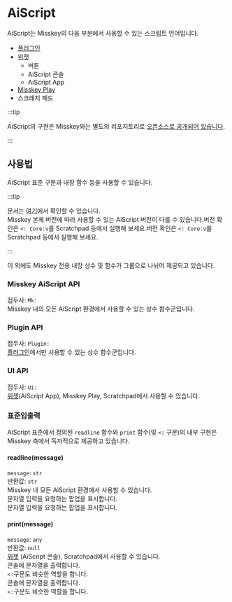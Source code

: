 # AiScript

AiScript는 Misskey의 다음 부분에서 사용할 수 있는 스크립트 언어입니다.

- [플러그인](./plugin/create-plugin/)
- [위젯](/docs/for-users/features/widgets/)
  - 버튼
  - AiScript 콘솔
  - AiScript App
- [Misskey Play](./plugin/create-play/)
- 스크래치 패드

:::tip

AiScript의 구현은 Misskey와는 별도의 리포지토리로 [오픈소스로 공개되어 있습니다](https://github.com/aiscript-dev/aiscript).

:::

## 사용법

AiScript 표준 구문과 내장 함수 등을 사용할 수 있습니다.

:::tip

문서는 [여기](https://aiscript-dev.github.io/)에서 확인할 수 있습니다.\
Misskey 본체 버전에 따라 사용할 수 있는 AiScript 버전이 다를 수 있습니다.버전 확인은 `<: Core:v`를 Scratchpad 등에서 실행해 보세요.버전 확인은 `<: Core:v`를 Scratchpad 등에서 실행해 보세요.

:::

이 외에도 Misskey 전용 내장 상수 및 함수가 그룹으로 나뉘어 제공되고 있습니다.

### Misskey AiScript API

접두사: `Mk:`\
Misskey 내의 모든 AiScript 환경에서 사용할 수 있는 상수 함수군입니다.

### Plugin API

접두사: `Plugin:`\
[플러그인](./plugin/)에서만 사용할 수 있는 상수 함수군입니다.

### UI API

접두사: `Ui:`\
[위젯](/docs/for-users/features/widgets/)(AiScript App), Misskey Play, Scratchpad에서 사용할 수 있습니다.

### 표준입출력

AiScript 표준에서 정의된 `readline` 함수와 `print` 함수(및 `<:` 구문)의 내부 구현은 Misskey 측에서 독자적으로 제공하고 있습니다.

#### readline(message)

`message`: `str`\
반환값: `str`\
Misskey 내 모든 AiScript 환경에서 사용할 수 있습니다.\
문자열 입력을 요청하는 팝업을 표시합니다.  
문자열 입력을 요청하는 팝업을 표시합니다.

#### print(message)

`message`: `any`\
반환값: `null`\
[위젯](/docs/for-users/features/widgets/) (AiScript 콘솔), Scratchpad에서 사용할 수 있습니다.\
콘솔에 문자열을 출력합니다.\
`<:`구문도 비슷한 역할을 합니다.  
콘솔에 문자열을 출력합니다.  
`<:`구문도 비슷한 역할을 합니다.
